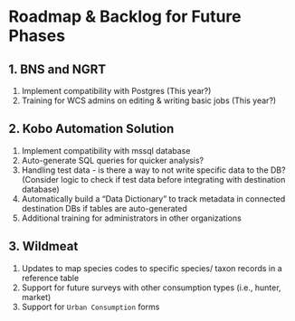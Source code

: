 # Roadmap & Backlog for Future Phases

## 1. BNS and NGRT
1. Implement compatibility with Postgres (This year?)
2. Training for WCS admins on editing & writing basic jobs (This year?)

## 2. Kobo Automation Solution
1. Implement compatibility with mssql database
2. Auto-generate SQL queries for quicker analysis?
3. Handling test data - is there a way to not write specific data to the DB? (Consider logic to check if test data before integrating with destination database)
4. Automatically build a “Data Dictionary” to track metadata in connected destination DBs if tables are auto-generated
5. Additional training for administrators in other organizations

## 3. Wildmeat
1. Updates to map species codes to specific species/ taxon records in a reference table
2. Support for future surveys with other consumption types (i.e., hunter, market)
3. Support for `Urban Consumption` forms
